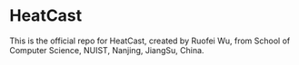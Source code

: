 # HeatCast
This is the official repo for HeatCast, created by Ruofei Wu, from School of Computer Science, NUIST, Nanjing, JiangSu, China.
